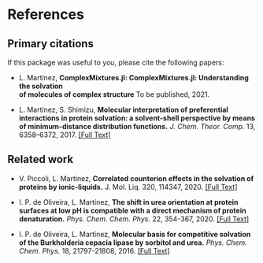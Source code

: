 # References

## Primary citations

If this package was useful to you, please cite the following papers:

* L. Martínez, **ComplexMixtures.jl: ComplexMixtures.jl: Understanding the solvation  
  of molecules of complex structure** To be published, 2021.

* L. Martínez, S. Shimizu, **Molecular interpretation of preferential
  interactions in protein solvation: a solvent-shell perspective by
  means of minimum-distance distribution functions.** *J. Chem. Theor.
  Comp.* 13, 6358–6372, 2017. [[Full Text]](http://pubs.acs.org/doi/abs/10.1021/acs.jctc.7b00599)

## Related work

* V. Piccoli, L. Martínez, **Correlated counterion effects in the solvation
  of proteins by ionic-liquids.** J. Mol. Liq. 320, 114347, 2020.
  [[Full Text]](https://www.sciencedirect.com/science/article/pii/S0167732220337247?dgcid=author)

* I. P. de Oliveira, L. Martínez, **The shift in urea orientation at
  protein surfaces at low pH is compatible with a direct mechanism of
  protein denaturation.** *Phys. Chem. Chem. Phys.* 22, 354-367, 2020.
  [[Full Text]](https://pubs.rsc.org/en/content/articlelanding/2019/CP/C9CP05196A#!divAbstract)

* I. P. de Oliveira, L. Martínez, **Molecular basis for competitive
  solvation of the Burkholderia cepacia lipase by sorbitol and urea.**
  *Phys. Chem. Chem. Phys.* 18, 21797-21808, 2016.
  [[Full Text]](https://pubs.rsc.org/en/content/articlelanding/2016/cp/c6cp01789d#!divAbstract)


